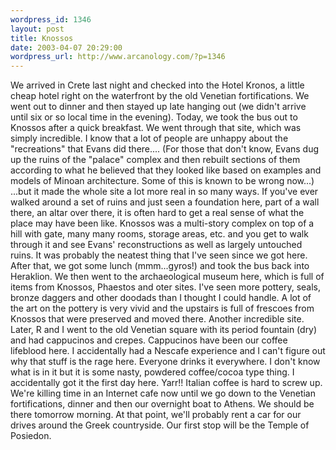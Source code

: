 ```yaml
--- 
wordpress_id: 1346
layout: post
title: Knossos
date: 2003-04-07 20:29:00
wordpress_url: http://www.arcanology.com/?p=1346
---
```

We arrived in Crete last night and checked into the Hotel Kronos, a little cheap hotel right on the waterfront by the old Venetian fortifications. We went out to dinner and then stayed up late hanging out (we didn&apos;t arrive until six or so local time in the evening). Today, we took the bus out to Knossos after a quick breakfast. We went through that site, which was simply incredible. I know that a lot of people are unhappy about the "recreations" that Evans did there.... (For those that don&apos;t know, Evans dug up the ruins of the "palace" complex and then rebuilt sections of them according to what he believed that they looked like based on examples and models of Minoan architecture. Some of this is known to be wrong now...) ...but it made the whole site a lot more real in so many ways. If you&apos;ve ever walked around a set of ruins and just seen a foundation here, part of a wall there, an altar over there, it is often hard to get a real sense of what the place may have been like. Knossos was a multi-story complex on top of a hill with gate, many many rooms, storage areas, etc. and you get to walk through it and see Evans&apos; reconstructions as well as largely untouched ruins. It was probably the neatest thing that I&apos;ve seen since we got here. After that, we got some lunch (mmm...gyros!) and took the bus back into Heraklion. We then went to the archaeological museum here, which is full of items from Knossos, Phaestos and oter sites. I&apos;ve seen more pottery, seals, bronze daggers and other doodads than I thought I could handle. A lot of the art on the pottery is very vivid and the upstairs is full of frescoes from Knossos that were preserved and moved there. Another incredible site. Later, R and I went to the old Venetian square with its period fountain (dry) and had cappucinos and crepes. Cappucinos have been our coffee lifeblood here. I accidentally had a Nescafe experience and I can&apos;t figure out why that stuff is the rage here. Everyone drinks it everywhere. I don&apos;t know what is in it but it is some nasty, powdered coffee/cocoa type thing. I accidentally got it the first day here. Yarr!! Italian coffee is hard to screw up. We&apos;re killing time in an Internet cafe now until we go down to the Venetian fortifications, dinner and then our overnight boat to Athens. We should be there tomorrow morning. At that point, we&apos;ll probably rent a car for our drives around the Greek countryside. Our first stop will be the Temple of Posiedon.